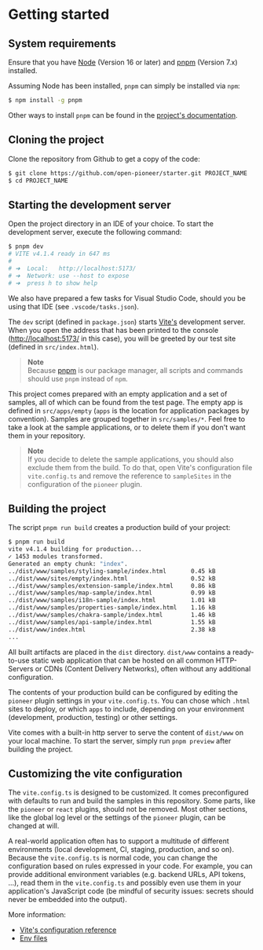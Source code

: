 # Getting started

## System requirements

Ensure that you have [Node](https://nodejs.org/en/) (Version 16 or later) and [pnpm](https://pnpm.io/) (Version 7.x) installed.

Assuming Node has been installed, `pnpm` can simply be installed via `npm`:

```bash
$ npm install -g pnpm
```

Other ways to install `pnpm` can be found in the [project's documentation](https://pnpm.io/installation).

## Cloning the project

Clone the repository from Github to get a copy of the code:

```bash
$ git clone https://github.com/open-pioneer/starter.git PROJECT_NAME
$ cd PROJECT_NAME
```

## Starting the development server

Open the project directory in an IDE of your choice.
To start the development server, execute the following command:

```bash
$ pnpm dev
# VITE v4.1.4 ready in 647 ms
#
# ➜  Local:   http://localhost:5173/
# ➜  Network: use --host to expose
# ➜  press h to show help
```

We also have prepared a few tasks for Visual Studio Code, should you be using that IDE (see `.vscode/tasks.json`).

The `dev` script (defined in `package.json`) starts [Vite's](https://vitejs.dev/) development server.
When you open the address that has been printed to the console (<http://localhost:5173/> in this case), you will be greeted by our test site (defined in `src/index.html`).

> **Note**  
> Because [pnpm](https://pnpm.io/) is our package manager, all scripts and commands should use `pnpm` instead of `npm`.

This project comes prepared with an empty application and a set of samples, all of which can be found from the test page.
The empty app is defined in `src/apps/empty` (`apps` is the location for application packages by convention).
Samples are grouped together in `src/samples/*`.
Feel free to take a look at the sample applications, or to delete them if you don't want them in your repository.

> **Note**  
> If you decide to delete the sample applications, you should also exclude them from the build.
> To do that, open Vite's configuration file `vite.config.ts` and remove the reference to `sampleSites`
> in the configuration of the `pioneer` plugin.

## Building the project

The script `pnpm run build` creates a production build of your project:

```bash
$ pnpm run build
vite v4.1.4 building for production...
✓ 1453 modules transformed.
Generated an empty chunk: "index".
../dist/www/samples/styling-sample/index.html       0.45 kB
../dist/www/sites/empty/index.html                  0.52 kB
../dist/www/samples/extension-sample/index.html     0.86 kB
../dist/www/samples/map-sample/index.html           0.99 kB
../dist/www/samples/i18n-sample/index.html          1.01 kB
../dist/www/samples/properties-sample/index.html    1.16 kB
../dist/www/samples/chakra-sample/index.html        1.46 kB
../dist/www/samples/api-sample/index.html           1.55 kB
../dist/www/index.html                              2.38 kB
...
```

All built artifacts are placed in the `dist` directory.
`dist/www` contains a ready-to-use static web application that can be hosted on all common HTTP-Servers or CDNs (Content Delivery Networks), often without any additional configuration.

The contents of your production build can be configured by editing the `pioneer` plugin settings in your `vite.config.ts`.
You can chose which `.html` sites to deploy, or which `apps` to include, depending on your environment (development, production, testing) or other settings.

Vite comes with a built-in http server to serve the content of `dist/www` on your local machine.
To start the server, simply run `pnpm preview` after building the project.

## Customizing the vite configuration

The `vite.config.ts` is designed to be customized.
It comes preconfigured with defaults to run and build the samples in this repository.
Some parts, like the `pioneer` or `react` plugins, should not be removed.
Most other sections, like the global log level or the settings of the `pioneer` plugin, can be changed at will.

A real-world application often has to support a multitude of different environments (local development, CI, staging, production, and so on).
Because the `vite.config.ts` is normal code, you can change the configuration based on rules expressed in your code.
For example, you can provide additional environment variables (e.g. backend URLs, API tokens, ...), read them in the `vite.config.ts` and possibly even use them in your application's JavaScript code (be mindful of security issues: secrets should never be embedded into the output).

More information:

-   [Vite's configuration reference](https://vitejs.dev/config/)
-   [Env files](https://vitejs.dev/guide/env-and-mode.html#env-files)
